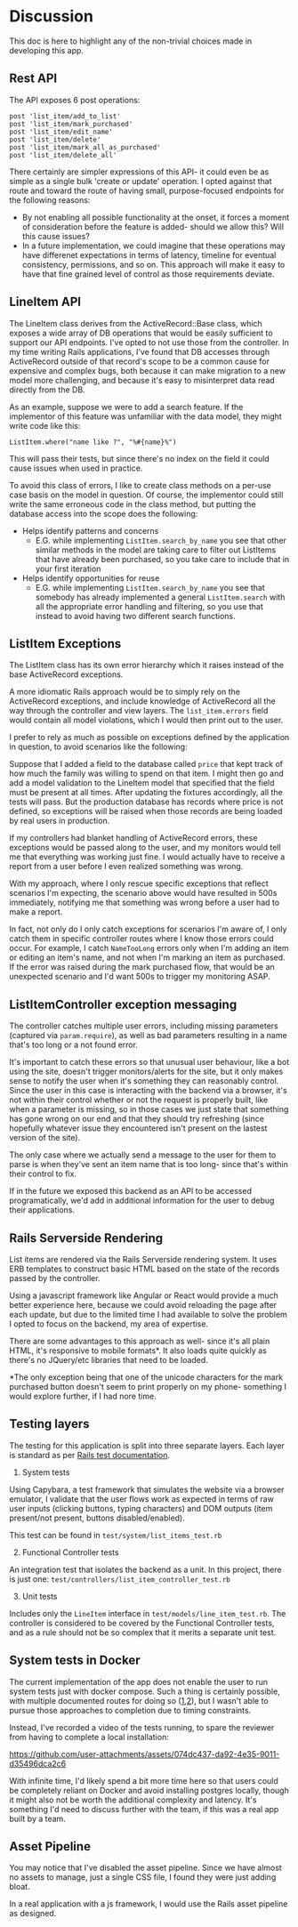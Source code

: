 # Discussion

This doc is here to highlight any of the non-trivial choices made in developing this app.

## Rest API

The API exposes 6 post operations:
```
post 'list_item/add_to_list'
post 'list_item/mark_purchased'
post 'list_item/edit_name'
post 'list_item/delete'
post 'list_item/mark_all_as_purchased'
post 'list_item/delete_all'
```

There certainly are simpler expressions of this API- it could even be as simple as a single bulk 'create or update' operation.
I opted against that route and toward the route of having small, purpose-focused endpoints for the following reasons:
- By not enabling all possible functionality at the onset, it forces a moment of consideration before the feature is added- should we allow this? Will this cause issues?
- In a future implementation, we could imagine that these operations may have differenet expectations in terms of latency, timeline for eventual consistency, permissions, and so on. This approach will make it easy to have that fine grained level of control as those requirements deviate.

## LineItem API

The LineItem class derives from the ActiveRecord::Base class, which exposes a wide array of DB operations that would be easily sufficient to support our API endpoints. I've opted to not use those from the controller. In my time writing Rails applications, I've found that DB accesses through ActiveRecord outside of that record's scope to be a common cause for expensive and complex bugs, both because it can make migration to a new model more challenging, and because it's easy to misinterpret data read directly from the DB.

As an example, suppose we were to add a search feature. If the implementor of this feature was unfamiliar with the data model, they might write code like this:
```
ListItem.where("name like ?", "%#{name}%")
```
This will pass their tests, but since there's no index on the field it could cause issues when used in practice.

To avoid this class of errors, I like to create class methods on a per-use case basis on the model in question. Of course, the implementor could still write the same erroneous code in the class method, but putting the database access into the scope does the following:
- Helps identify patterns and concerns
  - E.G. while implementing `ListItem.search_by_name` you see that other similar methods in the model are taking care to filter out ListItems that have already been purchased, so you take care to include that in your first iteration
- Helps identify opportunities for reuse
  - E.G. while implementing `ListItem.search_by_name` you see that somebody has already implemented a general `ListItem.search` with all the appropriate error handling and filtering, so you use that instead to avoid having two different search functions. 

## ListItem Exceptions

The ListItem class has its own error hierarchy which it raises instead of the base ActiveRecord exceptions.

A more idiomatic Rails approach would be to simply rely on the ActiveRecord exceptions, and include knowledge of ActiveRecord all the way through the controller and view layers. The `list_item.errors` field would contain all model violations, which I would then print out to the user.

I prefer to rely as much as possible on exceptions defined by the application in question, to avoid scenarios like the following:

Suppose that I added a field to the database called `price` that kept track of how much the family was willing to spend on that item. I might then go
and add a model validation to the LineItem model that specified that the field must be present at all times. After updating the fixtures accordingly, all the tests will pass. But the production database has records where price is not defined, so exceptions will be raised when those records are being loaded by real users in production.

If my controllers had blanket handling of ActiveRecord errors, these exceptions would be passed along to the user, and my monitors would tell me that everything was working just fine. I would actually have to receive a report from a user before I even realized something was wrong.

With my approach, where I only rescue specific exceptions that reflect scenarios I'm expecting, the scenario above would have resulted in 500s immediately, notifying me that something was wrong before a user had to make a report.

In fact, not only do I only catch exceptions for scenarios I'm aware of, I only catch them in specific controller routes where I know those errors could occur. For example, I catch `NameTooLong` errors only when I'm adding an item or editing an item's name, and not when I'm marking an item as purchased. If the error was raised during the mark purchased flow, that would be an unexpected scenario and I'd want 500s to trigger my monitoring ASAP.

## ListItemController exception messaging

The controller catches multiple user errors, including missing parameters (captured via `param.require`), as well as bad parameters resulting in a name that's too long or a not found error.

It's important to catch these errors so that unusual user behaviour, like a bot using the site, doesn't trigger monitors/alerts for the site, but it only makes sense to notify the user when
it's something they can reasonably control. Since the user in this case is interacting with the backend via a browser, it's not within their control whether or not the request is properly built, like when a parameter is missing, so in those cases we just state that something has gone wrong on our end and that they should try refreshing (since hopefully whatever issue they encountered isn't present on the lastest version of the site).

The only case where we actually send a message to the user for them to parse is when they've sent an item name that is too long- since that's within their control to fix.

If in the future we exposed this backend as an API to be accessed programatically, we'd add in additional information for the user to debug their applications. 

## Rails Serverside Rendering

List items are rendered via the Rails Serverside rendering system. It uses ERB templates to construct basic HTML based on the state of the records passed by the controller.

Using a javascript framework like Angular or React would provide a much better experience here, because we could avoid reloading the page after each update, but due to the limited time I had available to solve the problem I opted to focus on the backend, my area of expertise.

There are some advantages to this approach as well- since it's all plain HTML, it's responsive to mobile formats*. It also loads quite quickly as there's no JQuery/etc libraries that need to be loaded. 

*The only exception being that one of the unicode characters for the mark purchased button doesn't seem to print properly on my phone- something I would explore further, if I had nore time.

## Testing layers

The testing for this application is split into three separate layers. Each layer is standard as per [Rails test documentation](https://guides.rubyonrails.org/testing.html).

1. System tests

Using Capybara, a test framework that simulates the website via a browser emulator, I validate that the user flows work as expected in terms of
raw user inputs (clicking buttons, typing characters) and DOM outputs (item present/not present, buttons disabled/enabled).

This test can be found in `test/system/list_items_test.rb`

2. Functional Controller tests

An integration test that isolates the backend as a unit. In this project, there is just one: `test/controllers/list_item_controller_test.rb`

3. Unit tests

Includes only the `LineItem` interface in `test/models/line_item_test.rb`. The controller is considered to be covered by the Functional Controller tests, and as a rule should not be so complex that it merits a separate unit test.

## System tests in Docker

The current implementation of the app does not enable the user to run system tests just with docker compose. Such a thing is certainly possible, with
multiple documented routes for doing so ([1](https://avdi.codes/run-rails-6-system-tests-in-docker-using-a-host-browser/),[2](https://nicolasiensen.github.io/2022-03-11-running-rails-system-tests-with-docker/)), but I wasn't able to pursue those approaches to completion due to timing constraints.

Instead, I've recorded a video of the tests running, to spare the reviewer from having to complete a local installation:

https://github.com/user-attachments/assets/074dc437-da92-4e35-9011-d35496dca2c6

With infinite time, I'd likely spend a bit more time here so that users could be completely reliant on Docker and avoid installing postgres locally, though it might also not be worth the additional complexity and latency. It's something I'd need to discuss further with the team, if this was a real app built by a team.

## Asset Pipeline

You may notice that I've disabled the asset pipeline. Since we have almost no assets to manage, just a single CSS file, I found they were just adding bloat.

In a real application with a js framework, I would use the Rails asset pipeline as designed.